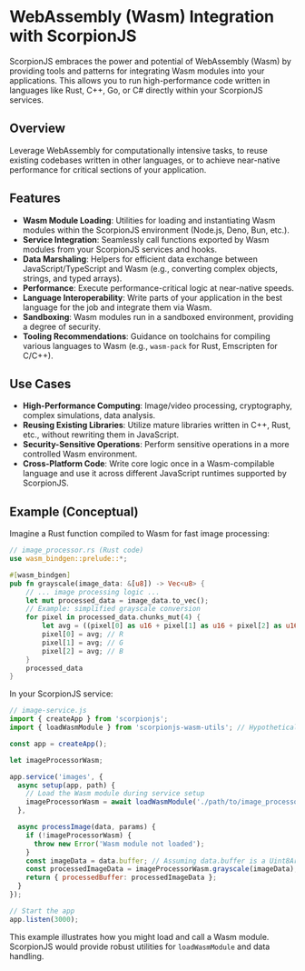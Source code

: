 # WebAssembly (Wasm) Integration with ScorpionJS

ScorpionJS embraces the power and potential of WebAssembly (Wasm) by providing tools and patterns for integrating Wasm modules into your applications. This allows you to run high-performance code written in languages like Rust, C++, Go, or C# directly within your ScorpionJS services.

## Overview

Leverage WebAssembly for computationally intensive tasks, to reuse existing codebases written in other languages, or to achieve near-native performance for critical sections of your application.

## Features

- **Wasm Module Loading**: Utilities for loading and instantiating Wasm modules within the ScorpionJS environment (Node.js, Deno, Bun, etc.).
- **Service Integration**: Seamlessly call functions exported by Wasm modules from your ScorpionJS services and hooks.
- **Data Marshaling**: Helpers for efficient data exchange between JavaScript/TypeScript and Wasm (e.g., converting complex objects, strings, and typed arrays).
- **Performance**: Execute performance-critical logic at near-native speeds.
- **Language Interoperability**: Write parts of your application in the best language for the job and integrate them via Wasm.
- **Sandboxing**: Wasm modules run in a sandboxed environment, providing a degree of security.
- **Tooling Recommendations**: Guidance on toolchains for compiling various languages to Wasm (e.g., `wasm-pack` for Rust, Emscripten for C/C++).

## Use Cases

- **High-Performance Computing**: Image/video processing, cryptography, complex simulations, data analysis.
- **Reusing Existing Libraries**: Utilize mature libraries written in C++, Rust, etc., without rewriting them in JavaScript.
- **Security-Sensitive Operations**: Perform sensitive operations in a more controlled Wasm environment.
- **Cross-Platform Code**: Write core logic once in a Wasm-compilable language and use it across different JavaScript runtimes supported by ScorpionJS.

## Example (Conceptual)

Imagine a Rust function compiled to Wasm for fast image processing:

```rust
// image_processor.rs (Rust code)
use wasm_bindgen::prelude::*;

#[wasm_bindgen]
pub fn grayscale(image_data: &[u8]) -> Vec<u8> {
    // ... image processing logic ...
    let mut processed_data = image_data.to_vec();
    // Example: simplified grayscale conversion
    for pixel in processed_data.chunks_mut(4) {
        let avg = ((pixel[0] as u16 + pixel[1] as u16 + pixel[2] as u16) / 3) as u8;
        pixel[0] = avg; // R
        pixel[1] = avg; // G
        pixel[2] = avg; // B
    }
    processed_data
}
```

In your ScorpionJS service:

```javascript
// image-service.js
import { createApp } from 'scorpionjs';
import { loadWasmModule } from 'scorpionjs-wasm-utils'; // Hypothetical utility

const app = createApp();

let imageProcessorWasm;

app.service('images', {
  async setup(app, path) {
    // Load the Wasm module during service setup
    imageProcessorWasm = await loadWasmModule('./path/to/image_processor.wasm');
  },

  async processImage(data, params) {
    if (!imageProcessorWasm) {
      throw new Error('Wasm module not loaded');
    }
    const imageData = data.buffer; // Assuming data.buffer is a Uint8Array or similar
    const processedImageData = imageProcessorWasm.grayscale(imageData);
    return { processedBuffer: processedImageData };
  }
});

// Start the app
app.listen(3000);
```

This example illustrates how you might load and call a Wasm module. ScorpionJS would provide robust utilities for `loadWasmModule` and data handling.
